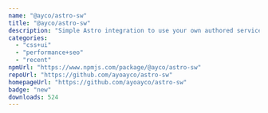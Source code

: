 ```yaml
---
name: "@ayco/astro-sw"
title: "@ayco/astro-sw"
description: "Simple Astro integration to use your own authored service-worker"
categories:
  - "css+ui"
  - "performance+seo"
  - "recent"
npmUrl: "https://www.npmjs.com/package/@ayco/astro-sw"
repoUrl: "https://github.com/ayoayco/astro-sw"
homepageUrl: "https://github.com/ayoayco/astro-sw"
badge: "new"
downloads: 524
---
```

